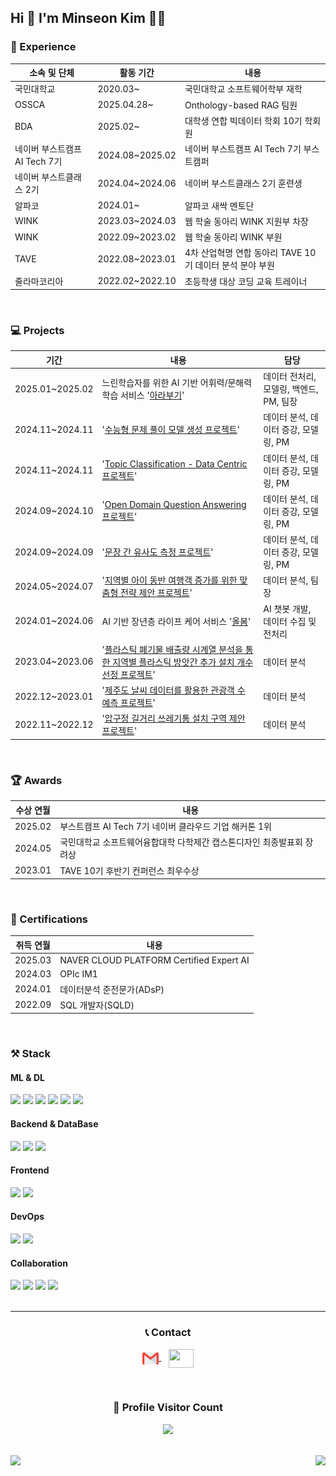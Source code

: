 <h2>Hi 👋 I'm Minseon Kim 👩🏻</h2>

<h3>📑 Experience</h3>
<div>
  
|소속 및 단체|활동 기간|내용|
|---|---|---|
|국민대학교|2020.03~|국민대학교 소프트웨어학부 재학|
|OSSCA|2025.04.28~|Onthology-based RAG 팀원|
|BDA|2025.02~|대학생 연합 빅데이터 학회 10기 학회원|
|네이버 부스트캠프 AI Tech 7기|2024.08~2025.02|네이버 부스트캠프 AI Tech 7기 부스트캠퍼|
|네이버 부스트클래스 2기|2024.04~2024.06|네이버 부스트클래스 2기 훈련생|
|알파코|2024.01~|알파코 새싹 멘토단|
|WINK|2023.03~2024.03|웹 학술 동아리 WINK 지원부 차장|
|WINK|2022.09~2023.02|웹 학술 동아리 WINK 부원|
|TAVE|2022.08~2023.01|4차 산업혁명 연합 동아리 TAVE 10기 데이터 분석 분야 부원|
|줄라마코리아|2022.02~2022.10|초등학생 대상 코딩 교육 트레이너|
 
</div>

<br/>

<h3>💻 Projects</h3>
<div>

|기간|내용|담당|
|---|---|---|
|2025.01~2025.02|느린학습자를 위한 AI 기반 어휘력/문해력 학습 서비스 '<a href="https://github.com/boostcampaitech7/level4-nlp-finalproject-hackathon-nlp-04-lv3">아라부기</a>'|데이터 전처리, 모델링, 백엔드, PM, 팀장|
|2024.11~2024.11|'<a href="https://github.com/boostcampaitech7/level2-nlp-generationfornlp-nlp-04-lv3">수능형 문제 풀이 모델 생성 프로젝트</a>'|데이터 분석, 데이터 증강, 모델링, PM|
|2024.11~2024.11|'<a href="https://github.com/boostcampaitech7/level2-nlp-datacentric-nlp-11">Topic Classification - Data Centric 프로젝트</a>'|데이터 분석, 데이터 증강, 모델링, PM|
|2024.09~2024.10|'<a href="https://github.com/boostcampaitech7/level2-mrc-nlp-11">Open Domain Question Answering 프로젝트</a>'|데이터 분석, 데이터 증강, 모델링, PM|
|2024.09~2024.09|'<a href="https://github.com/boostcampaitech7/level1-semantictextsimilarity-nlp-11">문장 간 유사도 측정 프로젝트</a>'|데이터 분석, 데이터 증강, 모델링, PM|
|2024.05~2024.07|'<a href="https://github.com/LittleTravel/culture-data-contest">지역별 아이 동반 여행객 증가를 위한 맞춤형 전략 제안 프로젝트</a>'|데이터 분석, 팀장|
|2024.01~2024.06|AI 기반 장년층 라이프 케어 서비스 '<a href="https://github.com/kookmin-sw/capstone-2024-25">올봄</a>'|AI 챗봇 개발, 데이터 수집 및 전처리|
|2023.04~2023.06|'<a href="https://github.com/CLM-BONNY/ecothon-2023">플라스틱 폐기물 배출량 시계열 분석을 통한 지역별 플라스틱 방앗간 추가 설치 개수 선정 프로젝트</a>'|데이터 분석|
|2022.12~2023.01|'<a href="https://github.com/CLM-BONNY/tave-data-project">제주도 날씨 데이터를 활용한 관광객 수 예측 프로젝트</a>'|데이터 분석|
|2022.11~2022.12|'<a href="https://github.com/CLM-BONNY/tave-data-project">압구정 길거리 쓰레기통 설치 구역 제안 프로젝트</a>'|데이터 분석|

</div>

<br/>

<h3>🏆 Awards</h3>
<div>

|수상 연월|내용|
|---|---|
|2025.02|부스트캠프 AI Tech 7기 네이버 클라우드 기업 해커톤 1위|
|2024.05|국민대학교 소프트웨어융합대학 다학제간 캡스톤디자인 최종발표회 장려상|
|2023.01|TAVE 10기 후반기 컨퍼런스 최우수상|

</div>

<br/>

<h3>🪪 Certifications</h3>
<div>

|취득 연월|내용|
|---|---|
|2025.03|NAVER CLOUD PLATFORM Certified Expert AI|
|2024.03|OPIc IM1|
|2024.01|데이터분석 준전문가(ADsP)|
|2022.09|SQL 개발자(SQLD)|

</div>

<br/>

<h3>⚒️ Stack</h3>

<h4>ML & DL</h4>
<div>
  <img src="https://img.shields.io/badge/Python-3776AB?style=for-the-badge&logo=Python&logoColor=white" />
  <img src="https://img.shields.io/badge/PyTorch-EE4C2C?style=for-the-badge&logo=PyTorch&logoColor=white" />
  <img src="https://img.shields.io/badge/Transformers-FFD21E?style=for-the-badge&logo=Huggingface&logoColor=black" />
  <img src="https://img.shields.io/badge/NumPy-013243?style=for-the-badge&logo=NumPy&logoColor=white" />
  <img src="https://img.shields.io/badge/Pandas-150458?style=for-the-badge&logo=Pandas&logoColor=white" />
  <img src="https://img.shields.io/badge/scikit learn-F7931E?style=for-the-badge&logo=scikit-learn&logoColor=white" />
  
</div>

<h4>Backend & DataBase</h4>
<div>
  <img src="https://img.shields.io/badge/FastAPI-009688?style=for-the-badge&logo=FastAPI&logoColor=white" />
  <img src="https://img.shields.io/badge/MySQL-4479A1?style=for-the-badge&logo=MySQL&logoColor=white" />
  <img src="https://img.shields.io/badge/PostgreSQL-4169E1?style=for-the-badge&logo=PostgreSQL&logoColor=white" />
<div>

<h4>Frontend</h4>
<div>
  <img src="https://img.shields.io/badge/react-61DAFB?style=for-the-badge&logo=react&logoColor=black" />
  <img src="https://img.shields.io/badge/javascript-F7DF1E?style=for-the-badge&logo=javascript&logoColor=black" />
<div>

<h4>DevOps</h4>
<div>
  <img src="https://img.shields.io/badge/Amazon Web Service-232F3E?style=for-the-badge&logo=amazonwebservices&logoColor=white" />
  <img src="https://img.shields.io/badge/Naver Cloud Platform-03C75A?style=for-the-badge&logo=naver&logoColor=white" />
<div>

<h4>Collaboration</h4>
<div>
  <img src="https://img.shields.io/badge/GitHub-181717?style=for-the-badge&logo=GitHub&logoColor=white" />
  <img src="https://img.shields.io/badge/Notion-000000?style=for-the-badge&logo=Notion&logoColor=white" />
  <img src="https://img.shields.io/badge/Jira-0052CC?style=for-the-badge&logo=Jira&logoColor=white" />
  <img src="https://img.shields.io/badge/Figma-F24E1E?style=for-the-badge&logo=Figma&logoColor=white" />
<div>

<br/>

<hr/>

<h3 align="center">📞 Contact</h3>
<p align="center">
  <a href="mailto:alstjs4739@gmail.com">
    <img align="center" alt="Minseon Kim | Gmail" width="26px" src="https://github.com/SatYu26/SatYu26/blob/master/Assets/Gmail.svg" />
  </a> &nbsp;&nbsp;
  <a href="https://instagram.com/dev_mild" target="blank">
    <img align="center" src="https://raw.githubusercontent.com/rahuldkjain/github-profile-readme-generator/master/src/images/icons/Social/instagram.svg" height="30" width="40" />
  </a>

</p>

<br/>
<div align="center">
  <h3><b>📍 Profile Visitor Count</b></h3>
</div>

<p align="center">   
  <img src="https://profile-counter.glitch.me/clm-bonny/count.svg" />  
</p>

<br/>

<div style="display: flex; justify-content: space-between" align="center">
  <img src="https://github-readme-stats.vercel.app/api?username=clm-bonny&show_icons=true&theme=dark#gh-dark-mode-only&hide_border=true"/>
  <img src="https://github-readme-stats.vercel.app/api/top-langs/?username=clm-bonny&layout=compact&theme=dark&hide_border=true&hide=jupyter%20notebook"/>
</div>
